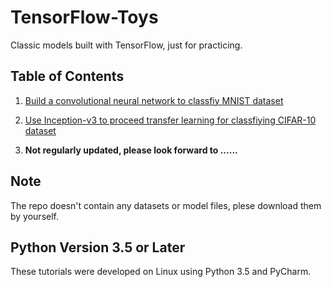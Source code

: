 # TensorFlow-Toys

Classic models built with TensorFlow, just for practicing.


## Table of Contents
1. [Build a convolutional neural network to classfiy MNIST dataset](https://zerone01.coding.me/2018/2018-04-17-deep-learning-1/)

2. [Use Inception-v3 to proceed transfer learning for classfiying CIFAR-10 dataset](https://zerone01.coding.me/2018/2018-04-25-deep-learning-2/)

3. **Not regularly updated, please look forward to ......**


## Note
The repo doesn't contain any datasets or model files, plese download them by yourself.


## Python Version 3.5 or Later
These tutorials were developed on Linux using Python 3.5  and PyCharm.
